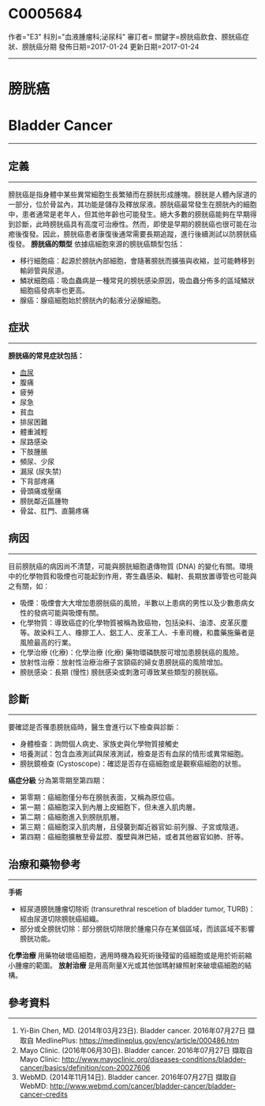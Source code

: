 # C0005684
作者="E3"
科別="血液腫瘤科;泌尿科"
審訂者=
關鍵字=膀胱癌飲食、膀胱癌症狀、膀胱癌分期
發佈日期=2017-01-24
更新日期=2017-01-24

----------
# 膀胱癌
# Bladder Cancer
----------
## 定義
----------

膀胱癌是指身體中某些異常細胞生長繁殖而在膀胱形成腫塊。膀胱是人體內尿道的一部分，位於骨盆內，其功能是儲存及釋放尿液。膀胱癌最常發生在膀胱內的細胞中，患者通常是老年人，但其他年齡也可能發生。絕大多數的膀胱癌能夠在早期得到診斷，此時膀胱癌具有高度可治療性。然而，即使是早期的膀胱癌也很可能在治癒後復發。因此，膀胱癌患者康復後通常需要長期追蹤，進行後續測試以防膀胱癌復發。
**膀胱癌的類型**
依據癌細胞來源的膀胱癌類型包括：

- 移行細胞癌：起源於膀胱內部細胞，會隨著膀胱而擴張與收縮，並可能轉移到輸卵管與尿道。
- 鱗狀細胞癌：吸血蟲病是一種常見的膀胱感染原因，吸血蟲分佈多的區域鱗狀細胞癌發病率也更高。
- 腺癌：腺癌細胞始於膀胱內的黏液分泌腺細胞。
## 症狀
----------

**膀胱癌的常見症狀包括：**

- [血尿](C0018965)
- 腹痛
- 疲勞
- 尿急
- 貧血
- 排尿困難
- 體重減輕
- 尿路感染
- 下肢腫脹
- 頻尿、少尿
- 漏尿 (尿失禁)
- 下背部疼痛
- 骨頭痛或壓痛
- 膀胱鄰近區腫物
- 骨盆、肛門、直腸疼痛
## 病因
----------

目前膀胱癌的病因尚不清楚，可能與膀胱細胞遺傳物質 (DNA) 的變化有關。環境中的化學物質和吸煙也可能起到作用，寄生蟲感染、輻射、長期放置導管也可能與之有關，如：

- 吸煙：吸煙會大大增加患膀胱癌的風險，半數以上患病的男性以及少數患病女性的發病可能與吸煙有關。
- 化學物質：導致癌症的化學物質被稱為致癌物，包括染料、油漆、皮革灰塵等。故染料工人、橡膠工人、鋁工人、皮革工人、卡車司機，和農藥施藥者是風險最高的行業。
- 化學治療 (化療)：化學治療 (化療) 藥物環磷酰胺可增加患膀胱癌的風險。
- 放射性治療：放射性治療治療子宮頸癌的婦女患膀胱癌的風險增加。
- 膀胱感染：長期 (慢性) 膀胱感染或刺激可導致某些類型的膀胱癌。
## 診斷
----------

要確認是否罹患膀胱癌時，醫生會進行以下檢查與診斷：

- 身體檢查：詢問個人病史、家族史與化學物質接觸史
- 培養測試：包含血液測試與尿液測試，檢查是否有血尿的情形或異常細胞。
- 膀胱鏡檢查 (Cystoscope)：確認是否存在癌細胞或是觀察癌細胞的狀態。

**癌症分級**
分為第零期至第四期：

- 第零期：癌細胞僅分布在膀胱表面，又稱為原位癌。
- 第一期：癌細胞深入到內層上皮細胞下，但未進入肌肉層。
- 第二期：癌細胞進入到膀胱肌層。
- 第三期：癌細胞深入肌肉層，且侵襲到鄰近器官如:前列腺、子宮或陰道。
- 第四期：癌細胞擴散至骨盆腔、腹壁與淋巴結，或者其他器官如肺、肝等。
## 治療和藥物參考
----------

**手術**

- 經尿道膀胱腫瘤切除術 (transurethral rescetion of bladder tumor, TURB)： 經由尿道切除膀胱癌組織。
- 部分或全膀胱切除：部分膀胱切除限於腫瘤只存在某個區域，而該區域不影響膀胱功能。

**化學治療**
用藥物破壞癌細胞，適用時機為殺死術後殘留的癌細胞或是用於術前縮小腫瘤的範圍。
**放射治療**
是用高劑量X光或其他伽瑪射線照射來破壞癌細胞的結構。

## 參考資料
----------
1.  Yi-Bin Chen, MD. (2014年03月23日). Bladder cancer. 2016年07月27日 擷取自 MedlinePlus:
  https://medlineplus.gov/ency/article/000486.htm
2. Mayo Clinic. (2016年06月30日). Bladder cancer. 2016年07月27日 擷取自 Mayo Clinic:
  http://www.mayoclinic.org/diseases-conditions/bladder-cancer/basics/definition/con-20027606
3. WebMD. (2014年11月14日). Bladder cancer. 2016年07月27日 擷取自 WebMD:
  http://www.webmd.com/cancer/bladder-cancer/bladder-cancer-credits

